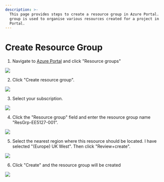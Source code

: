 ```yaml
---
description: >-
  This page provides steps to create a resource group in Azure Portal. Resource
  group is used to organise various resources created for a project in the Azure
  Portal.
---
```


# Create Resource Group

1. Navigate to [Azure Portal](https://portal.azure.com/) and click "Resource groups"

![](https://ajeuwbhvhr.cloudimg.io/colony-recorder.s3.amazonaws.com/files/2023-03-08/a1765b02-9de8-4cef-adba-4bfdc4d03c20/ascreenshot.jpeg?tl\_px=0,0\&br\_px=746,420\&sharp=0.8\&width=560\&wat\_scale=50\&wat=1\&wat\_opacity=0.7\&wat\_gravity=northwest\&wat\_url=https://colony-labs-public.s3.us-east-2.amazonaws.com/images/watermarks/watermark\_default.png\&wat\_pad=146,104)

2. Click "Create resource group".

![](https://ajeuwbhvhr.cloudimg.io/colony-recorder.s3.amazonaws.com/files/2023-03-08/6401319e-f056-4048-ad76-aad1af127e4e/ascreenshot.jpeg?tl\_px=140,193\&br\_px=886,613\&sharp=0.8\&width=560\&wat\_scale=50\&wat=1\&wat\_opacity=0.7\&wat\_gravity=northwest\&wat\_url=https://colony-labs-public.s3.us-east-2.amazonaws.com/images/watermarks/watermark\_default.png\&wat\_pad=262,284)

3. Select your subscription.

![](https://ajeuwbhvhr.cloudimg.io/colony-recorder.s3.amazonaws.com/files/2023-03-08/f0d668c7-2081-46d4-b34a-a11b18fdc885/ascreenshot.jpeg?tl\_px=153,93\&br\_px=899,513\&sharp=0.8\&width=560\&wat\_scale=50\&wat=1\&wat\_opacity=0.7\&wat\_gravity=northwest\&wat\_url=https://colony-labs-public.s3.us-east-2.amazonaws.com/images/watermarks/watermark\_default.png\&wat\_pad=262,139)

4. Click the "Resource group" field and enter the resource group name "ResGrp-EE5127-001".

![](https://ajeuwbhvhr.cloudimg.io/colony-recorder.s3.amazonaws.com/files/2023-03-08/f3764b39-c3c4-4790-b7b1-1b8336a88b68/ascreenshot.jpeg?tl\_px=0,138\&br\_px=746,558\&sharp=0.8\&width=560\&wat\_scale=50\&wat=1\&wat\_opacity=0.7\&wat\_gravity=northwest\&wat\_url=https://colony-labs-public.s3.us-east-2.amazonaws.com/images/watermarks/watermark\_default.png\&wat\_pad=238,139)

5. Select the nearest region where this resource should be located. I have selected "(Europe) UK West". Then click "Review+create".

![](https://ajeuwbhvhr.cloudimg.io/colony-recorder.s3.amazonaws.com/files/2023-03-08/4732d8fa-3157-486e-9b10-c43017fc31dc/ascreenshot.jpeg?tl\_px=0,193\&br\_px=746,613\&sharp=0.8\&width=560\&wat\_scale=50\&wat=1\&wat\_opacity=0.7\&wat\_gravity=northwest\&wat\_url=https://colony-labs-public.s3.us-east-2.amazonaws.com/images/watermarks/watermark\_default.png\&wat\_pad=90,267)

6. Click "Create" and the resource group will be created

![](https://ajeuwbhvhr.cloudimg.io/colony-recorder.s3.amazonaws.com/files/2023-03-08/489b2252-79b9-4e2f-8f0c-52f13444c178/ascreenshot.jpeg?tl\_px=0,193\&br\_px=746,613\&sharp=0.8\&width=560\&wat\_scale=50\&wat=1\&wat\_opacity=0.7\&wat\_gravity=northwest\&wat\_url=https://colony-labs-public.s3.us-east-2.amazonaws.com/images/watermarks/watermark\_default.png\&wat\_pad=48,272)
